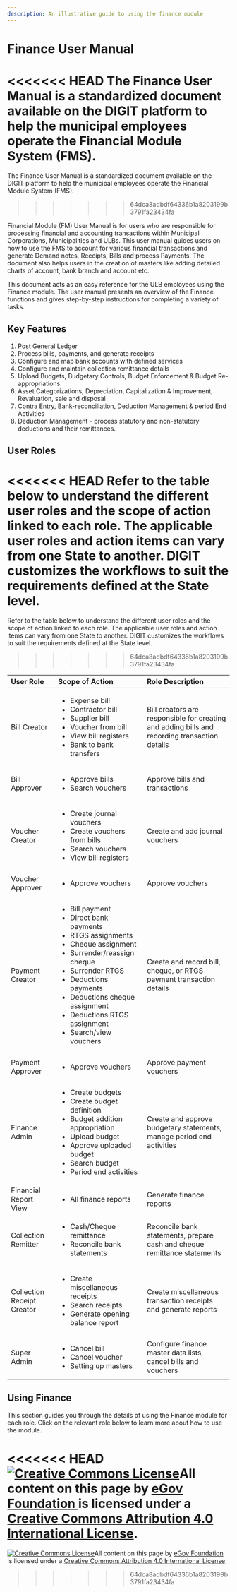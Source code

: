 ```yaml
---
description: An illustrative guide to using the finance module
---
```


# Finance User Manual

<<<<<<< HEAD
The Finance User Manual is a standardized document available on the DIGIT platform to help the municipal employees operate the Financial Module System \(FMS\).
=======
The Finance User Manual is a standardized document available on the DIGIT platform to help the municipal employees operate the Financial Module System \(FMS\). 
>>>>>>> 64dca8adbdf64336b1a8203199b3791fa23434fa

Financial Module \(FM\) User Manual is for users who are responsible for processing financial and accounting transactions within Municipal Corporations, Municipalities and ULBs. This user manual guides users on how to use the FMS to account for various financial transactions and generate Demand notes, Receipts, Bills and process Payments. The document also helps users in the creation of masters like adding detailed charts of account, bank branch and account etc.

This document acts as an easy reference for the ULB employees using the Finance module. The user manual presents an overview of the Finance functions and gives step-by-step instructions for completing a variety of tasks.

## Key Features

1. Post General Ledger
2. Process bills, payments, and generate receipts
3. Configure and map bank accounts with defined services 
4. Configure and maintain collection remittance details
5. Upload Budgets, Budgetary Controls, Budget Enforcement & Budget Re-appropriations
6. Asset Categorizations, Depreciation, Capitalization & Improvement, Revaluation, sale and disposal
7. Contra Entry, Bank-reconciliation, Deduction Management & period End Activities
8. Deduction Management - process statutory and non-statutory deductions and their remittances.

## User Roles

<<<<<<< HEAD
Refer to the table below to understand the different user roles and the scope of action linked to each role. The applicable user roles and action items can vary from one State to another. DIGIT customizes the workflows to suit the requirements defined at the State level.
=======
Refer to the table below to understand the different user roles and the scope of action linked to each role. The applicable user roles and action items can vary from one State to another. DIGIT customizes the workflows to suit the requirements defined at the State level.   

>>>>>>> 64dca8adbdf64336b1a8203199b3791fa23434fa

<table>
  <thead>
    <tr>
      <th style="text-align:left">User Role</th>
      <th style="text-align:left">Scope of Action</th>
      <th style="text-align:left">Role Description</th>
    </tr>
  </thead>
  <tbody>
    <tr>
      <td style="text-align:left">Bill Creator</td>
      <td style="text-align:left">
        <ul>
          <li>Expense bill</li>
          <li>Contractor bill</li>
          <li>Supplier bill</li>
          <li>Voucher from bill</li>
          <li>View bill registers</li>
          <li>Bank to bank transfers</li>
        </ul>
      </td>
      <td style="text-align:left">Bill creators are responsible for creating and adding bills and recording
        transaction details</td>
    </tr>
    <tr>
      <td style="text-align:left">Bill Approver</td>
      <td style="text-align:left">
        <ul>
          <li>Approve bills</li>
          <li>Search vouchers</li>
        </ul>
      </td>
      <td style="text-align:left">Approve bills and transactions</td>
    </tr>
    <tr>
      <td style="text-align:left">Voucher Creator</td>
      <td style="text-align:left">
        <ul>
          <li>Create journal vouchers</li>
          <li>Create vouchers from bills</li>
          <li>Search vouchers</li>
          <li>View bill registers</li>
        </ul>
      </td>
      <td style="text-align:left">Create and add journal vouchers</td>
    </tr>
    <tr>
      <td style="text-align:left">Voucher Approver</td>
      <td style="text-align:left">
        <ul>
          <li>Approve vouchers</li>
        </ul>
      </td>
      <td style="text-align:left">Approve vouchers</td>
    </tr>
    <tr>
      <td style="text-align:left">Payment Creator</td>
      <td style="text-align:left">
        <ul>
          <li>Bill payment</li>
          <li>Direct bank payments</li>
          <li>RTGS assignments</li>
          <li>Cheque assignment</li>
          <li>Surrender/reassign cheque</li>
          <li>Surrender RTGS</li>
          <li>Deductions payments</li>
          <li>Deductions cheque assignment</li>
          <li>Deductions RTGS assignment</li>
          <li>Search/view vouchers</li>
        </ul>
      </td>
      <td style="text-align:left">Create and record bill, cheque, or RTGS payment transaction details</td>
    </tr>
    <tr>
      <td style="text-align:left">Payment Approver</td>
      <td style="text-align:left">
        <ul>
          <li>Approve vouchers</li>
        </ul>
      </td>
      <td style="text-align:left">Approve payment vouchers</td>
    </tr>
    <tr>
      <td style="text-align:left">Finance Admin</td>
      <td style="text-align:left">
        <ul>
          <li>Create budgets</li>
          <li>Create budget definition</li>
          <li>Budget addition appropriation</li>
          <li>Upload budget</li>
          <li>Approve uploaded budget</li>
          <li>Search budget</li>
          <li>Period end activities</li>
        </ul>
      </td>
      <td style="text-align:left">Create and approve budgetary statements; manage period end activities</td>
    </tr>
    <tr>
      <td style="text-align:left">Financial Report View</td>
      <td style="text-align:left">
        <ul>
          <li>All finance reports</li>
        </ul>
      </td>
      <td style="text-align:left">Generate finance reports</td>
    </tr>
    <tr>
      <td style="text-align:left">Collection Remitter</td>
      <td style="text-align:left">
        <ul>
          <li>Cash/Cheque remittance</li>
          <li>Reconcile bank statements</li>
        </ul>
      </td>
      <td style="text-align:left">Reconcile bank statements, prepare cash and cheque remittance statements</td>
    </tr>
    <tr>
      <td style="text-align:left">Collection Receipt Creator</td>
      <td style="text-align:left">
        <ul>
          <li>Create miscellaneous receipts</li>
          <li>Search receipts</li>
          <li>Generate opening balance report</li>
        </ul>
      </td>
      <td style="text-align:left">Create miscellaneous transaction receipts and generate reports</td>
    </tr>
    <tr>
      <td style="text-align:left">Super Admin</td>
      <td style="text-align:left">
        <ul>
          <li>Cancel bill</li>
          <li>Cancel voucher</li>
          <li>Setting up masters</li>
        </ul>
      </td>
      <td style="text-align:left">Configure finance master data lists, cancel bills and vouchers</td>
    </tr>
  </tbody>
</table>

## Using Finance

This section guides you through the details of using the Finance module for each role. Click on the relevant role below to learn more about how to use the module.

<<<<<<< HEAD
[![Creative Commons License](https://i.creativecommons.org/l/by/4.0/80x15.png)](http://creativecommons.org/licenses/by/4.0/)All content on this page by [eGov Foundation ](https://egov.org.in/)is licensed under a [Creative Commons Attribution 4.0 International License](http://creativecommons.org/licenses/by/4.0/).
=======


 [![Creative Commons License](https://i.creativecommons.org/l/by/4.0/80x15.png)](http://creativecommons.org/licenses/by/4.0/)All content on this page by [eGov Foundation ](https://egov.org.in/)is licensed under a [Creative Commons Attribution 4.0 International License](http://creativecommons.org/licenses/by/4.0/).  
  

>>>>>>> 64dca8adbdf64336b1a8203199b3791fa23434fa

